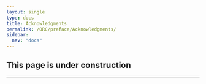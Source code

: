 ```yaml
---
layout: single
type: docs
title: Acknowledgments 
permalink: /ORC/preface/Acknowledgments/
sidebar:
  nav: "docs"
---
```


## This page is under construction

---